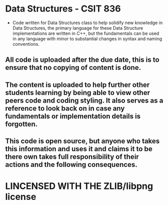 # Data Structures - CSIT 836
* Code written for Data Structures class to help solidify new knowledge in Data Structures, the primary language for these Data Structure implementations are written in C++, but the fundamentals can be used in any language with minor to substantial changes in syntax and naming conventions.

## All code is uploaded after the due date, this is to ensure that no copying of content is done. 

## The content is uploaded to help further other students learning by being able to view other peers code and coding styling. It also serves as a reference to look back on in case any fundamentals or implementation details is forgotten.

## This code is open source, but anyone who takes this information and uses it and claims it to be there own takes full responsibility of their actions and the following consequences.

# LINCENSED WITH THE ZLIB/libpng license
